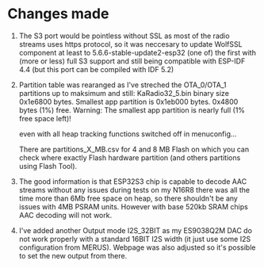 # Changes made
1. The S3 port would be pointless without SSL as most of the radio streams uses https protocol, so it was neccesary to update WolfSSL component at least to 5.6.6-stable-update2-esp32 (one of) the first with (more or less) full S3 support and still being compatible with ESP-IDF 4.4 (but this port can be compiled with IDF 5.2)

2. Partition table was rearanged as I've streched the OTA_0/OTA_1 partitions up to maksimum and still:
    KaRadio32_5.bin binary size 0x1e6800 bytes. Smallest app partition is 0x1eb000 bytes. 0x4800 bytes (1%) free.
    Warning: The smallest app partition is nearly full (1% free space left)!

    even with all heap tracking functions switched off in menuconfig... 

    There are partitions_X_MB.csv for 4 and 8 MB Flash on which you can check where exactly Flash hardware partition (and others partitions using Flash Tool).

3. The good information is that ESP32S3 chip is capable to decode AAC streams without any issues during tests on my N16R8 there was all the time more than 6Mb free
    space on heap, so there shouldn't be any issues with 4MB PSRAM units. However with base 520kb SRAM chips AAC decoding will not work.

4.  I've added another Output mode I2S_32BIT as my ES9038Q2M DAC do not work properly with a standard 16BIT I2S width (it just use some I2S configuration from MERUS). Webpage was also adjusted so it's possible to set the new output from there.
